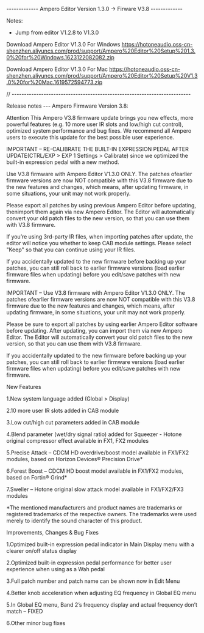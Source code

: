 ------------- Ampero Editor Version 1.3.0 -> Firware V3.8 -------------

Notes:

- Jump from editor V1.2.8 to V1.3.0

Download Ampero Editor V1.3.0 For Windows
https://hotoneaudio.oss-cn-shenzhen.aliyuncs.com/prod/support/Ampero%20Editor%20Setup%201.3.0%20for%20Windows.1623122082082.zip

Download Ampero Editor V1.3.0 For Mac
https://hotoneaudio.oss-cn-shenzhen.aliyuncs.com/prod/support/Ampero%20Editor%20Setup%20V1.3.0%20for%20Mac.1619572594773.zip

// -------------------------------------------------------------------------

Release notes --- Ampero Firmware Version 3.8:

Attention
This Ampero V3.8 firmware update brings you new effects, more powerful features (e.g. 10 more user IR slots and low/high cut control), optimized system performance and bug fixes. We recommend all Ampero users to execute this update for the best possible user experience.

IMPORTANT – RE-CALIBRATE THE BUILT-IN EXPRESSION PEDAL AFTER UPDATE(CTRL/EXP > EXP 1 Settings > Calibrate) since we optimized the built-in expression pedal with a new method.

Use V3.8 firmware with Ampero Editor V1.3.0 ONLY. The patches ofearlier firmware versions are now NOT compatible with this V3.8 firmware due to the new features and changes, which means, after updating firmware, in some situations, your unit may not work properly.  

Please export all patches by using previous Ampero Editor before updating, thenimport them again via new Ampero Editor. The Editor will automatically convert your old patch files to the new version, so that you can use them with V3.8 firmware.

If you’re using 3rd-party IR files, when importing patches after update, the editor will notice you whether to keep CAB module settings. Please select "Keep" so that you can continue using your IR files.

If you accidentally updated to the new firmware before backing up your patches, you can still roll back to earlier firmware versions (load earlier firmware files when updating) before you edit/save patches with new firmware.

 

IMPORTANT – Use V3.8 firmware with Ampero Editor V1.3.0 ONLY. The patches ofearlier firmware versions are now NOT compatible with this V3.8 firmware due to the new features and changes, which means, after updating firmware, in some situations, your unit may not work properly.

Please be sure to export all patches by using earlier Ampero Editor software before updating. After updating, you can import them via new Ampero Editor. The Editor will automatically convert your old patch files to the new version, so that you can use them with V3.8 firmware.

If you accidentally updated to the new firmware before backing up your patches, you can still roll back to earlier firmware versions (load earlier firmware files when updating) before you edit/save patches with new firmware.

 

New Features

1.New system language added (Global > Display)

2.10 more user IR slots added in CAB module

3.Low cut/high cut parameters added in CAB module

4.Blend parameter (wet/dry signal ratio) added for Squeezer - Hotone original compressor effect available in FX1, FX2 modules

5.Precise Attack – CDCM HD overdrive/boost model available in FX1/FX2 modules, based on Horizon Devices® Precision Drive*

6.Forest Boost – CDCM HD boost model available in FX1/FX2 modules, based on Fortin® Grind*

7.Sweller – Hotone original slow attack model available in FX1/FX2/FX3 modules

 

*The mentioned manufacturers and product names are trademarks or registered trademarks of the respective owners. The trademarks were used merely to identify the sound character of this product.

 

Improvements, Changes & Bug Fixes

1.Optimized built-in expression pedal indicator in Main Display menu with a clearer on/off status display

2.Optimized built-in expression pedal performance for better user experience when using as a Wah pedal

3.Full patch number and patch name can be shown now in Edit Menu

4.Better knob acceleration when adjusting EQ frequency in Global EQ menu

5.In Global EQ menu, Band 2’s frequency display and actual frequency don’t match – FIXED

6.Other minor bug fixes
